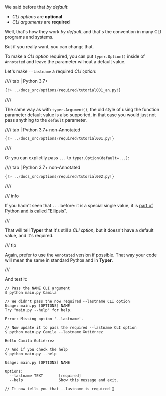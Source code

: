 We said before that *by default*:

* *CLI options* are **optional**
* *CLI arguments* are **required**

Well, that's how they work *by default*, and that's the convention in many CLI programs and systems.

But if you really want, you can change that.

To make a *CLI option* required, you can put `typer.Option()` inside of `Annotated` and leave the parameter without a default value.

Let's make `--lastname` a required *CLI option*:

//// tab | Python 3.7+

```Python hl_lines="5"
{!> ../docs_src/options/required/tutorial001_an.py!}
```

////

The same way as with `typer.Argument()`, the old style of using the function parameter default value is also supported, in that case you would just not pass anything to the `default` parameter.

//// tab | Python 3.7+ non-Annotated

```Python hl_lines="4"
{!> ../docs_src/options/required/tutorial001.py!}
```

////

Or you can explictily pass `...` to `typer.Option(default=...)`:

//// tab | Python 3.7+ non-Annotated

```Python hl_lines="4"
{!> ../docs_src/options/required/tutorial002.py!}
```

////

/// info

If you hadn't seen that `...` before: it is a special single value, it is <a href="https://docs.python.org/3/library/constants.html#Ellipsis" class="external-link" target="_blank">part of Python and is called "Ellipsis"</a>.

///

That will tell **Typer** that it's still a *CLI option*, but it doesn't have a default value, and it's required.

/// tip

Again, prefer to use the `Annotated` version if possible. That way your code will mean the same in standard Python and in **Typer**.

///

And test it:

<div class="termy">

```console
// Pass the NAME CLI argument
$ python main.py Camila

// We didn't pass the now required --lastname CLI option
Usage: main.py [OPTIONS] NAME
Try "main.py --help" for help.

Error: Missing option '--lastname'.

// Now update it to pass the required --lastname CLI option
$ python main.py Camila --lastname Gutiérrez

Hello Camila Gutiérrez

// And if you check the help
$ python main.py --help

Usage: main.py [OPTIONS] NAME

Options:
  --lastname TEXT       [required]
  --help                Show this message and exit.

// It now tells you that --lastname is required 🎉
```

</div>
